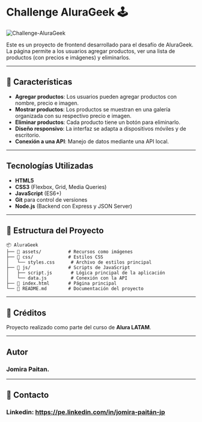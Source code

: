 # **Challenge AluraGeek 🕹️**

![Challenge-AluraGeek](https://github.com/user-attachments/assets/2e0434bd-7359-49fa-ad3b-ca90e4498c2e)

Este es un proyecto de frontend desarrollado para el desafío de AluraGeek. La página permite a los usuarios agregar productos, ver una lista de productos (con precios e imágenes) y eliminarlos.

---
## 🚀 Características

- **Agregar productos**: Los usuarios pueden agregar productos con nombre, precio e imagen.
- **Mostrar productos**: Los productos se muestran en una galería organizada con su respectivo precio e imagen.
- **Eliminar productos**: Cada producto tiene un botón para eliminarlo.
- **Diseño responsivo**: La interfaz se adapta a dispositivos móviles y de escritorio.
- **Conexión a una API**: Manejo de datos mediante una API local.
---

## **Tecnologías Utilizadas**

- **HTML5**
- **CSS3** (Flexbox, Grid, Media Queries)
- **JavaScript** (ES6+)
- **Git** para control de versiones
- **Node.js** (Backend con Express y JSON Server)

---

## 📂 Estructura del Proyecto

```plaintext
📦 AluraGeek
├── 📁 assets/          # Recursos como imágenes
├── 📁 css/             # Estilos CSS
│   └── styles.css      # Archivo de estilos principal
├── 📁 js/              # Scripts de JavaScript
│   ├── script.js       # Lógica principal de la aplicación
│   └── data.js         # Conexión con la API
├── 📄 index.html       # Página principal
└── 📄 README.md        # Documentación del proyecto
```
---

## 📖 Créditos

Proyecto realizado como parte del curso de **Alura LATAM**.

---

## Autor

### Jomira Paitan.

---

## 📧 Contacto

### Linkedin: https://pe.linkedin.com/in/jomira-paitán-jp
